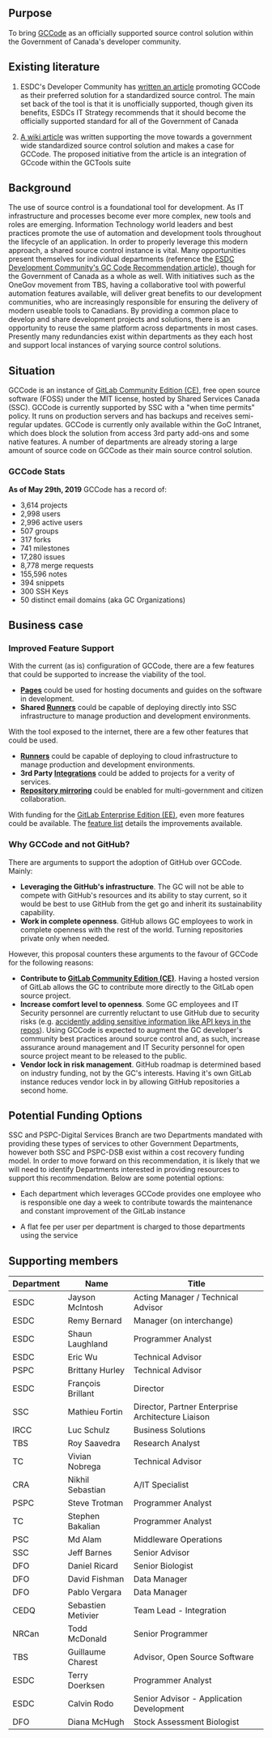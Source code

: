 ﻿## Purpose
To bring [GCCode](https://gccode.ssc-spc.gc.ca) as an officially supported source control solution within the Government of Canada's developer community.

## Existing literature

1. ESDC's Developer Community has [written an article](http://www.gcpedia.gc.ca/wiki/ESDC_Development_Community_-_GC_Code_Recommendation) promoting GCCode as their preferred solution for a standardized source control. The main set back of the tool is that it is unofficially supported, though given its benefits, ESDCs IT Strategy recommends that it should become the officially supported standard for all of the Government of Canada 

2. [A wiki article](https://wiki.gccollab.ca/GCcode/ConceptCase) was written supporting the move towards a government wide standardized source control solution and makes a case for GCCode. The proposed initiative from the article is an integration of GCcode within the GCTools suite

## Background 

The use of source control is a foundational tool for development. As IT infrastructure and processes become ever more complex, new tools and roles are emerging. Information Technology world leaders and best practices promote the use of automation and development tools throughout the lifecycle of an application. In order to properly leverage this modern approach, a shared source control instance is vital. Many opportunities present themselves for individual departments (reference the [ESDC Development Community's GC Code Recommendation article](http://www.gcpedia.gc.ca/wiki/ESDC_Development_Community_-_GC_Code_Recommendation)), though for the Government of Canada as a whole as well. With initiatives such as the OneGov movement from TBS, having a collaborative tool with powerful automation features available, will deliver great benefits to our development communities, who are increasingly responsible for ensuring the delivery of modern useable tools to Canadians. By providing a common place to develop and share development projects and solutions, there is an opportunity to reuse the same platform across departments in most cases. Presently many redundancies exist within departments as they each host and support local instances of varying source control solutions. 


## Situation 

GCCode is an instance of [GitLab Community Edition (CE)](https://gitlab.com/gitlab-org/gitlab-ce/), free open source software (FOSS) under the MIT license, hosted by Shared Services Canada (SSC). GCCode is currently supported by SSC with a "when time permits" policy. It runs on production servers and has backups and receives semi-regular updates. GCCode is currently only available within the GoC Intranet, which does block the solution from access 3rd party add-ons and some native features. A number of departments are already storing a large amount of source code on GCCode as their main source control solution. 

### GCCode Stats

**As of May 29th, 2019** GCCode has a record of:
<!-- not all stats may be needed for this, but listing them all for now -->
* 3,614 projects
* 2,998 users
* 2,996 active users
* 507 groups
* 317 forks
* 741 milestones
* 17,280 issues
* 8,778 merge requests
* 155,596 notes
* 394 snippets
* 300 SSH Keys
* 50 distinct email domains (aka GC Organizations)


## Business case 

### Improved Feature Support

With the current (as is) configuration of GCCode, there are a few features that could be supported to increase the viability of the tool.

* **[Pages](https://about.gitlab.com/product/pages/)** could be used for hosting documents and guides on the software in development.
* **Shared [Runners](https://docs.gitlab.com/runner/)** could be capable of deploying directly into SSC infrastructure to manage production and development environments.

With the tool exposed to the internet, there are a few other features that could be used.

* **[Runners](https://docs.gitlab.com/runner/)** could be capable of deploying to cloud infrastructure to manage production and development environments.
* **3rd Party [Integrations](https://docs.gitlab.com/ce/integration/)** could be added to projects for a verity of services.
* **[Repository mirroring](https://docs.gitlab.com/ce/workflow/repository_mirroring.html)** could be enabled for multi-government and citizen collaboration.

With funding for the [GitLab Enterprise Edition (EE)](https://gitlab.com/gitlab-org/gitlab-ee), even more features could be available. The [feature list](https://about.gitlab.com/pricing/self-managed/feature-comparison/) details the improvements available.

### Why GCCode and not GitHub?
There are arguments to support the adoption of GitHub over GCCode. Mainly:

* **Leveraging the GitHub's infrastructure**. The GC will not be able to compete with GitHub's resources and its ability to stay current, so it would be best to use GitHub from the get go and inherit its sustainability capability.
* **Work in complete openness**. GitHub allows GC employees to work in complete openness with the rest of the world. Turning repositories private only when needed.

However, this proposal counters these arguments to the favour of GCCode for the following reasons:
* **Contribute to [GitLab Community Edition (CE)](https://gitlab.com/gitlab-org/gitlab-ce/)**. Having a hosted version of GitLab allows the GC to contribute more directly to the GitLab open source project. 
* **Increase comfort level to openness**. Some GC employees and IT Security personnel are currently reluctant to use GitHub due to security risks (e.g. [accidently adding sensitive information like API keys in the repos](https://www.theregister.co.uk/2018/02/07/uber_quit_github_for_custom_code_after_2016_data_breach/)). Using GCCode is expected to augment the GC developer's community best practices around source control and, as such, increase assurance around management and IT Security personnel for open source project meant to be released to the public.
* **Vendor lock in risk management**. GitHub roadmap is determined based on industry funding, not by the GC's interests. Having it's own GitLab instance reduces vendor lock in by allowing GitHub repositories a second home.


## Potential Funding Options

SSC and PSPC-Digital Services Branch are two Departments mandated with providing these types of services to other Government Departments, however both SSC and PSPC-DSB exist within a cost recovery funding model. In order to move forward on this recommendation, it is likely that we will need to identify Departments interested in providing resources to support this recommendation. Below are some potential options:

- Each department which leverages GCCode provides one employee who is responsible one day a week to contribute towards the maintenance and constant improvement of the GitLab instance 

- A flat fee per user per department is charged to those departments using the service

## Supporting members

| Department  	| Name  		| Title 			 	|
|---		|---			|---					|
| ESDC  	| Jayson McIntosh  	| Acting Manager / Technical Advisor  	|
| ESDC		| Remy Bernard		| Manager (on interchange)		|
| ESDC | Shaun Laughland | Programmer Analyst |
| ESDC | Eric Wu | Technical Advisor |
| PSPC | Brittany Hurley | Technical Advisor |
| ESDC | François Brillant | Director |
| SSC | Mathieu Fortin | Director, Partner Enterprise Architecture Liaison |
| IRCC | Luc Schulz | Business Solutions |
| TBS | Roy Saavedra | Research Analyst |
| TC | Vivian Nobrega | Technical Advisor |
| CRA | Nikhil Sebastian | A/IT Specialist |
| PSPC | Steve Trotman | Programmer Analyst |
| TC | Stephen Bakalian | Programmer Analyst |
| PSC | Md Alam | Middleware Operations |
| SSC | Jeff Barnes | Senior Advisor |
| DFO | Daniel Ricard | Senior Biologist |
| DFO | David Fishman | Data Manager |
| DFO | Pablo Vergara | Data Manager |
| CEDQ | Sebastien Metivier | Team Lead - Integration |
| NRCan | Todd McDonald | Senior Programmer |
| TBS | Guillaume Charest | Advisor, Open Source Software |
| ESDC		| Terry Doerksen		| Programmer Analyst		|
| ESDC | Calvin Rodo | Senior Advisor - Application Development
| DFO | Diana McHugh | Stock Assessment Biologist |
